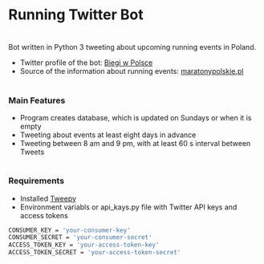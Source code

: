 # Running Twitter Bot
#
Bot written in Python 3 tweeting about upcoming running events in Poland.

- Twitter profile of the bot: [Biegi w Polsce](https://twitter.com/biegi_w_pl)
- Source of the information about running events: [maratonypolskie.pl](https://www.maratonypolskie.pl/mp_index.php?dzial=3&action=1&grp=13&trgr=1&bieganie)

#
### Main Features

- Program creates database, which is updated on Sundays or when it is empty
- Tweeting about events at least eight days in advance
- Tweeting between 8 am and 9 pm, with at least 60 s interval between Tweets

#
### Requirements

- Installed [Tweepy](https://github.com/tweepy/tweepy)
- Environment variabls or api_kays.py file with Twitter API keys and access tokens

```sh
CONSUMER_KEY = 'your-consumer-key'
CONSUMER_SECRET = 'your-consumer-secret'
ACCESS_TOKEN_KEY = 'your-access-token-key'
ACCESS_TOKEN_SECRET = 'your-access-token-secret'
```